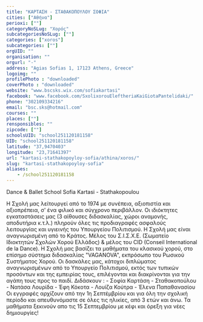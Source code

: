 ```yaml
---
title: "ΚΑΡΤΑΣΗ - ΣΤΑΘΑΚΟΠΟΥΛΟΥ ΣΟΦΙΑ"
cities: ["Αθήνα"]
perioxi: [""]
categoryNoSLug: "Χορός"
subcategoriesNoSLug: [""]
categories: ["xoros"]
subcategories: [""]
orgUID: ""
organisation: ""
orgurl: "-"
address: "Agias Sofias 1, 17123 Athens, Greece"
logoimg: ""
profilePhoto : "downloaded"
coverPhoto : "downloaded"
website: "www.bscsks.wix.com/sofiakartasi"
facebook: "www.facebook.com/SxolixorouEleftheriaKaiGiotaPantelidaki/"
phone: "302109334216"
email: "bsc.sks@hotmail.com"
courses: ""
places: [""]
rensponsibles: ""
zipcode: [""]
schoolsUID: "school251120181158"
UID: "school251120181158"
latitude: "37,9470403"
longitude: "23,71641397"
url: "kartasi-stathakopoyloy-sofia/athina/xoros/"
slug: "kartasi-stathakopoyloy-sofia"
aliases:
    - /school251120181158
---
```



Dance &amp; Ballet School Sofia Kartasi - Stathakopoulou

Η Σχολή μας λείτουργεί από το 1974 με συνέπεια, αξιοπιστία και αξιοπρέπεια, σ&#39; ένα φιλικό και σύγχρονο περιβάλλον. Οι ιδιόκτητες εγκαταστάσεις μας (3 αίθουσες διδασκαλίας, χώροι αναμονής, αποδυτήρια κ.τ.λ.) πληρούν όλες τις προδιαγραφές ασφαλούς λειτουργίας και υγιεινής του Υπουργείου Πολιτισμού. Η Σχολή μας είναι αναγνωρισμένη από το Κράτος. Μέλος του Σ.Ι.Σ.Χ.Ε. (Σωματείο Ιδιοκτητών Σχολών Χορού Ελλάδος) &amp; μέλος του CID (Conseil International de la Dance). Η Σχολή μας βασίζει τα μαθήματα του κλασικού χορού, στο επίσημο σύστημα διδασκαλίας &quot;VAGANOVA&quot;, εκπρόσωπο του Ρωσικού Συστήματος Χορού. Οι δασκάλες μας, κάτοχοι διπλώματος αναγνωρισμένων από το Υπουργείο Πολιτισμού, εκτός των τυπικών προσόντων και της εμπειρίας τους, επιλέγονται και διακρίνονται για την αγάπη τους προς το παιδί. Διδάσκουν : - Σοφία Καρτάση - Σταθακοπούλου - Νατάσα Λουρίδα - Έφη Κόκοτα - Λουίζα Κούτρα - Έλενα Παπαθανασίου Οι εγγραφές αρχίζουν από την 1η Σεπτέμβρίου και για όλη την σχολική περίοδο και απευθυνόμαστε σε όλες τις ηλικίες, από 3 ετών και άνω. Τα μαθήματα ξεκινούν απο τις 15 Σεπτεμβρίου με κέφι και όρεξη για νέες δημιουργίες!